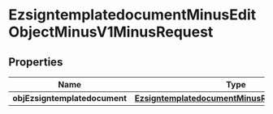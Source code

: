 
# EzsigntemplatedocumentMinusEditObjectMinusV1MinusRequest

## Properties
Name | Type | Description | Notes
------------ | ------------- | ------------- | -------------
**objEzsigntemplatedocument** | [**EzsigntemplatedocumentMinusRequestCompound**](EzsigntemplatedocumentMinusRequestCompound.md) |  | 



